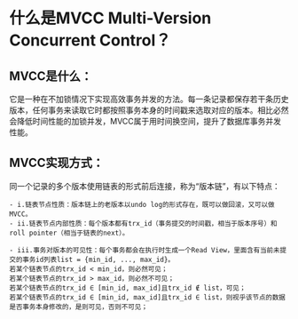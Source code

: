 # 什么是MVCC Multi-Version Concurrent Control？

## MVCC是什么：

它是一种在不加锁情况下实现高效事务并发的方法。每一条记录都保存若干条历史版本，任何事务来读取它时都按照事务本身的时间戳来选取对应的版本。相比必然会降低时间性能的加锁并发，MVCC属于用时间换空间，提升了数据库事务并发性能。

## MVCC实现方式：

同一个记录的多个版本使用链表的形式前后连接，称为“版本链”，有以下特点：
 
    - i.链表节点性质：版本链上的老版本以undo log的形式存在，既可以做回滚，又可以做MVCC。
    - ii.链表节点内部性质：每个版本都有trx_id（事务提交的时间戳，相当于版本序号）和roll pointer（相当于链表的next）。

    - iii.事务对版本的可见性：每个事务都会在执行时生成一个Read View，里面含有当前未提交的事务id列表list = {min_id, ..., max_id}。  
    若某个链表节点的trx_id < min_id，则必然可见；  
    若某个链表节点的trx_id > max_id，则必然不可见；
    若某个链表节点的trx_id ∈ [min_id, max_id]且trx_id ∉ list，可见；  
    若某个链表节点的trx_id ∈ [min_id, max_id]且trx_id ∈ list，则视乎该节点的数据是否事务本身修改的，是则可见，否则不可见；
